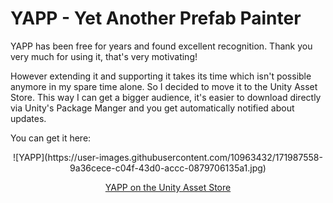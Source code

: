 # YAPP - Yet Another Prefab Painter

YAPP has been free for years and found excellent recognition. Thank you very much for using it, that's very motivating!

However extending it and supporting it takes its time which isn't possible anymore in my spare time alone. So I decided to move it to the Unity Asset Store. This way I can get a bigger audience, it's easier to download directly via Unity's Package Manger and you get automatically notified about updates.

You can get it here:

<div align="center">
![YAPP](https://user-images.githubusercontent.com/10963432/171987558-9a36cece-c04f-43d0-accc-0879706135a1.jpg)

[YAPP on the Unity Asset Store](https://assetstore.unity.com/packages/tools/terrain/yapp-yet-another-prefab-painter-223381)
</div>
